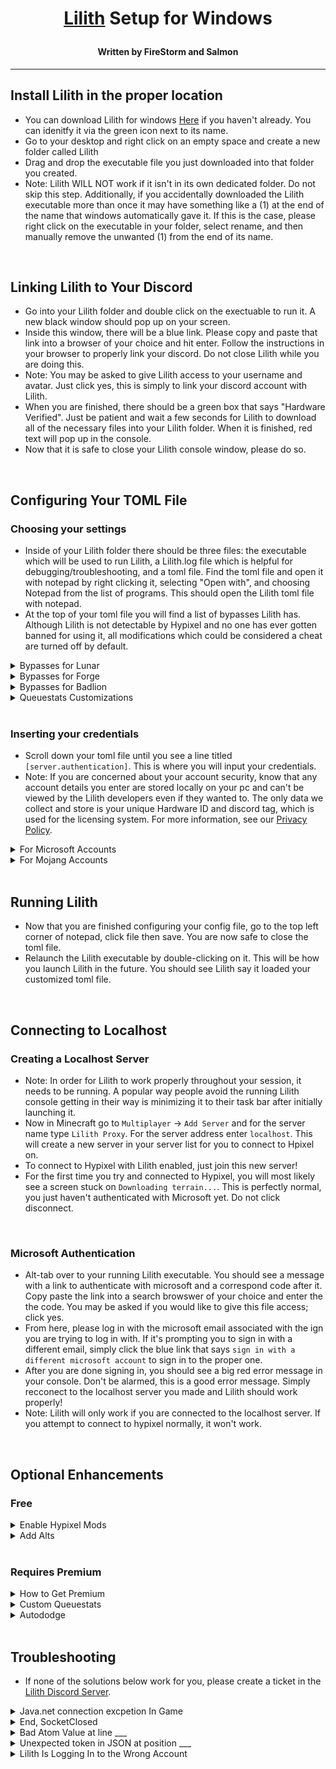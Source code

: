<!--- Conttributors: --->
<!--- Salmon (https://github.com/Scherso) for a formatting template --->
<!--- FireStorm (FireStorm#1000) for writing the majority of the instructions--->
<!--- Anyone is free to use any part of this guide for their own usage with the stipulation all contributors above must be credited --->

<!--- Title --->
<h1 align="center">

  **[Lilith](https://github.com/GhqstMC/LilithReleases) Setup for Windows**

</h1>

<h4 align="center">

Written by FireStorm and Salmon

</h4>

---

## Install Lilith in the proper location

- You can download Lilith for windows [Here][lilithdownload] if you haven't already. You can idenitfy it via the green icon next to its name.
- Go to your desktop and right click on an empty space and create a new folder called Lilith
- Drag and drop the executable file you just downloaded into that folder you created. 
- Note: Lilith WILL NOT work if it isn't in its own dedicated folder. Do not skip this step. Additionally, if you accidentally downloaded the Lilith executable more than once it may have something like a (1) at the end of the name that windows automatically gave it. If this is the case, please right click on the executable in your folder, select rename, and then manually remove the unwanted (1) from the end of its name.

<br />

## Linking Lilith to Your Discord
- Go into your Lilith folder and double click on the exectuable to run it. A new black window should pop up on your screen.
- Inside this window, there will be a blue link. Please copy and paste that link into a browser of your choice and hit enter. Follow the instructions in your browser to properly link your discord. Do not close Lilith while you are doing this.
- Note: You may be asked to give Lilith access to your username and avatar. Just click yes, this is simply to link your discord account with Lilith. 
- When you are finished, there should be a green box that says "Hardware Verified". Just be patient and wait a few seconds for Lilith to download all of the necessary files into your Lilith folder. When it is finished, red text will pop up in the console.
- Now that it is safe to close your Lilith console window, please do so.

<br />

## Configuring Your TOML File

### Choosing your settings
- Inside of your Lilith folder there should be three files: the executable which will be used to run Lilith, a Lilith.log file which is helpful for debugging/troubleshooting, and a toml file. Find the toml file and open it with notepad by right clicking it, selecting "Open with", and choosing Notepad from the list of programs. This should open the Lilith toml file with notepad.
- At the top of your toml file you will find a list of bypasses Lilith has. Although Lilith is not detectable by Hypixel and no one has ever gotten banned for using it, all modifications which could be considered a cheat are turned off by default.

<details>
  <summary>
    Bypasses for Lunar</summary>
  
  #### Enabling Lunar Bypasses
  - To renable freelook and autotexthotkey on Lunar Client for Hypixel set `lunar = false` to `lunar = true`
  - To enable 1.7 hits for better hit regeistration on Lunar Client set `LunarHitReg = false` to `LunarHitReg = true`
  - To enable Lunar Client staff mods like an X-ray module built into Lunar set `LunarCheats = false` to `LunarCheats = true`
  
</details>

<details>
  <summary>
    Bypasses for Forge</summary>
  
  #### Enabling Forge Bypasses
  - To hide your forge mods list from Hypixel keep `forge = true`. This makes hypixel think that you are connecting through vanilla minecraft, which makes mods like freelook undetectable so you can use them as you please.

</details>

<details>
  <summary>
    Bypasses for Badlion</summary>
  
  #### Enabling Forge Bypasses
  - To enable all disabled mods on Badlion on Hypixel set `Badlion = false` to `Badlion = true`.

</details>

<details>
  <summary>
    Queuestats Customizations</summary>
  
  #### Customizing Lilith Stat-checking
  - The default stat checking mode of Lilith is to show the overall gamemode stats. For example, if you were to queue a solo bridge game, Lilith will show the opponent's bridge overall stats. If you would like to set the stat checking mode to all duels gamemodes overall set `overall = false` to `overall = true`. You will have to scroll down a bit to find this.
  - If you would like to see your own stats as well as your opponent's set `ShowOwnStats = false` to `ShowownStats = true`. Although, please note that this does not work for everyone all the time.

</details>

<br />

### Inserting your credentials
- Scroll down your toml file until you see a line titled `[server.authentication]`. This is where you will input your credentials.
- Note: If you are concerned about your account security, know that any account details you enter are stored locally on your pc and can't be viewed by the Lilith developers even if they wanted to. The only data we collect and store is your unique Hardware ID and discord tag, which is used for the licensing system. For more information, see our [Privacy Policy][LilithDocsFAQ].

<details>
  <summary>
       For Microsoft Accounts</summary>
     
  #### Microsoft Authentication 
  1. **You will see** `ExampleMicrosoftAccount = ['microsoft.account.email@example.com', '', 'microsoft']`
  2. **Replace** `ExampleMicrosoftAccount` with your Minecraft Account Username, also known as your In Game Name. 
  3. **Replace** `microsoft.account.email@example.com` with your email address accociated with your Microsoft Account.
  
     **Note: do NOT replace** `microsoft` or the blank field `''` with any other text.
  
</details>

<details>
  <summary>
       For Mojang Accounts</summary>
     
  #### Mojang Authentication 
  1. You will see `ExampleMojangAccount = ['mojang.account.email@example.com', 'password goes here!']`
  2. **Replace** `ExampleMojangAccount` with your Minecraft Account Username, also known as your In Game Name.
  3. **Replace** `mojang.account.email@example.com` with your email address accociated with your Mojang Account.
  4. **Replace** `password goes here!` with the password you use to log into your Mojang Account.
  
</details>

<br />

## Running Lilith
- Now that you are finished configuring your config file, go to the top left corner of notepad, click file then save. You are now safe to close the toml file.
- Relaunch the Lilith executable by double-clicking on it. This will be how you launch Lilith in the future. You should see Lilith say it loaded your customized toml file.

<br />

## Connecting to Localhost

### Creating a Localhost Server
- Note: In order for Lilith to work properly throughout your session, it needs to be running. A popular way people avoid the running Lilith console getting in their way is minimizing it to their task bar after initially launching it.
- Now in Minecraft go to `Multiplayer` -> `Add Server` and for the server name type `Lilith Proxy`. For the server address enter `localhost`. This will create a new server in your server list for you to connect to Hpixel on. 
- To connect to Hypixel with Lilith enabled, just join this new server!
- For the first time you try and connected to Hypixel, you will most likely see a screen stuck on `Downloading terrain...`. This is perfectly normal, you just haven't authenticated with Microsoft yet. Do not click disconnect.

<br/>

### Microsoft Authentication
- Alt-tab over to your running Lilith executable. You should see a message with a link to authenticate with microsoft and a correspond code after it. Copy paste the link into a search browswer of your choice and enter the the code. You may be asked if you would like to give this file access; click yes. 
- From here, please log in with the microsoft email associated with the ign you are trying to log in with. If it's prompting you to sign in with a different email, simply click the blue link that says `sign in with a different microsoft account` to sign in to the proper one. 
- After you are done signing in, you should see a big red error message in your console. Don't be alarmed, this is a good error message. Simply recconect to the localhost server you made and Lilith should work properly!
- Note: Lilith will only work if you are connected to the localhost server. If you attempt to connect to hypixel normally, it won't work.

<br/>

## Optional Enhancements

### Free

<details>
  <summary>
    Enable Hypixel Mods</summary>
  
  #### Enabling Hypixel Mods
  1. Ensure Lilith, Lunar, and all files relating to Minecraft are closed. Also ensure the Lunar Enable bypasses are off. You can do this by settings `lunar = true` to `lunar = false` in your config, if it isn't already `false`. 
  Note: If you need to use Lunar Enable we reccomend using [Lunar Client QT][LunarClientQT], an open source custom launcher for Lunar. It lets you add custom mods to Lunar called agents that are similar to forge mods in nature. Please note most forge mods won't work with it, as the only agents that will work with it are specially written ones made in [Java Byte Code][JavaByteCode]. Popular agents include an unlocker for Lunar+, every emote, and every cosmetic, similar Lunar bypasses to the ones Lilith offers, and a customizable hurtcamera.
  2. Find the search icon/bar at the bottom of your screen and type Notepad into the searchbar; you should see the Notepad app pop up as an option. DO NOT open it yet.
  3. Right-click on it ad select Run as Administrator. Youll be asked if you want to "allow this app to make changes to your device?". Click Yes
  4. Now that you are running Notepad as an admin, in the top right of the window click File then Open.
  5. Navigate to `C:` -> `Windows` -> `System32` -> `drivers` -> `etc`. This folder may appear blank at first. To show all files, click the dropdown box in the bottom-right of file explorer titled `Text Documents .txt`, then select `All Files`.
  6. **Double-Click** on hosts to open it. You may see several lines starting with `#`. Create a new line at the very bottom of the file below all of the lines starting with `#`.\
  7. Paste the following into that bottom line: `127.0.0.1 hypixel.net.hypixel.io`. Next, save your hosts file and close it.
  8. Relaunch Lilith and Lunar like normal.
  9. **Change** Your Lilith/localhost server address from `localhost` to `hypixel.net.hypixel.io` before connecting.

</details>

<details>
  <summary>
    Add Alts</summary>
  
  #### Adding Alts to Lilith
  **Note: Lilith WILL NOT support mojang accounts in 1.0**
  1. Ensure Lilith and Lunar are closed.
  2. Navigate to the TOML file in your Lilith folder where you previously entered the details of your main minecraft account. Scroll down to the `[server.authentication]` portion of your TOML file. You should see the place where you entered you main's details. You are going to enter your alt's details following the exeact same formatting you used for your main.
  3. Copy the entire line with your main's details to your clipboard by pressing `ctrl` + `c`
  4. Create a new line right underneath the line with your main's details. Paste the line you just copied into this new line.
  5. Replace the ign and email portions in this new line with your alts details following the same formatting rules as you did with your main.
  6. Save your toml file and close it. Launch Lilith and Minecraft.In Minecraft, sign into your alt and connect to the Lilith localhost server.
  7. Just like you did with your main, authenticate with Microsft with the email associated with the ign you are trying to log in with. You may have to click on `sign in with a different microsoft account` to choose the right email to sign in with.
  8. To add more alts just follow the above steps to add a new alt on each line and authenticating each one with microsoft one by one.

</details>

<br/>

### Requires Premium

<details>
  <summary>
    How to Get Premium</summary>
  
  #### Obtaining a Premium License
  - If you would like to purcahse premium please DM an admin or developer. You can contact us via the [Lilith Discord Server][LilithDiscord]. Licenses are $10 for lifetime access to all Lilith premium updates and features. Server boosters will also receive 1 month of premium for each month they boost the server.

</details>

<details>
  <summary>
    Custom Queuestats</summary>
  
  #### Making One-line Stats
  Note: This feature has been temporarily **DISABLED** until 1.0 releases.

  <br/>

  #### Custom Color Coding
  Note: This feature has been temporarily **DISABLED** until 1.0 releases.

</details>

<details>
  <summary>
    Autododge</summary>
  
  #### Customizing Autododge
  Note: This feature has been temporarily **DISABLED** until 1.0 releases.

</details>

<br/>

## Troubleshooting
- If none of the solutions below work for you, please create a ticket in the [Lilith Discord Server][LilithDiscord].

<details>
  <summary>
    Java.net connection excpetion In Game</summary>
  
  #### Lilith Isn't Running
  - When you connected to localhost you didn't make sure to have Lilith running while you were doing so. Please launch Lilith and keep it running while you are connected to localhost.

</details>

<details>
  <summary>
    End, SocketClosed</summary>
  
  #### Details Not In TOML File
  - You have not added your details to your TOML file, or if you have, they were added improperly. Please see the examples above in the `Inserting Your Credentials` section fo this guide to ensure you entered your details properly.
  - Note: If you are changing your TOML file, be sure to save it and relaunch Lilith to load your changes properly. 

</details>

<details>
  <summary>
    Bad Atom Value at line ___</summary>
  
  #### Bad TOML formatting
  - You didn't format your TOML file properly according to the `Inserting Your Credentials` section in the guide and Lilith is rejecting the improper formatting. Please see the examples above to ensure it is formatted correctly.
  - Note: If you are changing your TOML file, be sure to save it and relaunch Lilith to load your changes properly.

</details>

<details>
  <summary>
    Unexpected token in JSON at position ___</summary>
  
  #### Bad TOML formatting
  - You didn't format your TOML file properly according to the `Inserting Your Credentials` section in the guide and Lilith is rejecting the improper formatting. Please see the examples above to ensure it is formatted correctly.
  Note: If you are changing your TOML file, be sure to save it and relaunch Lilith to load your changes properly.

</details>

<details>
  <summary>
    Lilith Is Logging In to the Wrong Account</summary>
  
  #### Wrong Account Authentication 
  - When you were authenticating either a main or an alt with Microsoft you accidentally signed in with a Microsoft account that was not associated with the ign you were trying to log in with.
  1. Close Lilith and Minecraft
  2. Navigate to your .Minecraft folder
  3. Find the JSON cache files that start with a bunch of random characters and delete them. There should be 3 of these per account you use.
  4. Relaunch both Lilith and Minecraft and reauthenticate with Micorosft on each account. Remember to authenticate each ign with the **proper** Microsoft account associated with it. You may have to click `sign in with a different Microsoft account` to do so.

</details>

[LilithDownload]: https://github.com/GhqstMC/LilithReleases/releases/download/0.6.0-alpha.3/lilith-win-0-6-0-alpha-3.exe
[LunarClientQT]: https://github.com/Nilsen84/lunar-client-qt
[JavaByteCode]: https://en.wikipedia.org/wiki/Java_bytecode
[LilithDiscord]: htt[s://discord.gg/lilith
[LilithDocsFAQ]: https://docs.lilithmod.xyz/#/FAQ
